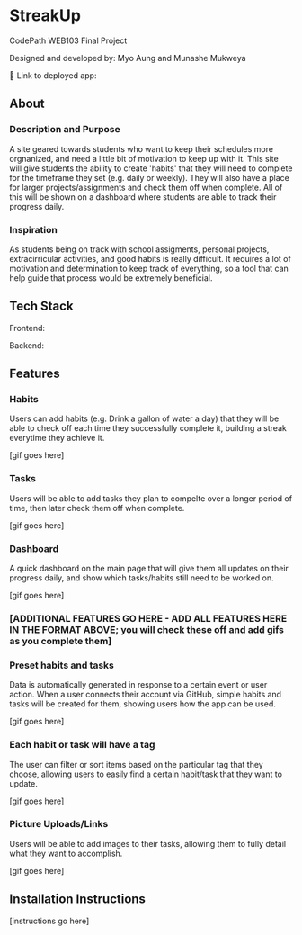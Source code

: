 # StreakUp

CodePath WEB103 Final Project

Designed and developed by: Myo Aung and Munashe Mukweya

🔗 Link to deployed app:

## About

### Description and Purpose

A site geared towards students who want to keep their schedules more orgnanized, and need a little bit of motivation to keep up with it. This site will give students the ability to create 'habits' that they will need to complete for the timeframe they set (e.g. daily or weekly). They will also have a place for larger projects/assignments and check them off when complete. All of this will be shown on a dashboard where students are able to track their progress daily.

### Inspiration

As students being on track with school assigments, personal projects, extracirricular activities, and good habits is really difficult. It requires a lot of motivation and determination to keep track of everything, so a tool that can help guide that process would be extremely beneficial.

## Tech Stack

Frontend:

Backend:

## Features

### Habits

Users can add habits (e.g. Drink a gallon of water a day) that they will be able to check off each time they successfully complete it, building a streak everytime they achieve it.

[gif goes here]

### Tasks

Users will be able to add tasks they plan to compelte over a longer period of time, then later check them off when complete.

[gif goes here]

### Dashboard

A quick dashboard on the main page that will give them all updates on their progress daily, and show which tasks/habits still need to be worked on.

[gif goes here]

### [ADDITIONAL FEATURES GO HERE - ADD ALL FEATURES HERE IN THE FORMAT ABOVE; you will check these off and add gifs as you complete them]

### Preset habits and tasks

Data is automatically generated in response to a certain event or user action. When a user connects their account via GitHub, simple habits and tasks will be created for them, showing users how the app can be used.

[gif goes here]

### Each habit or task will have a tag

The user can filter or sort items based on the particular tag that they choose, allowing users to easily find a certain habit/task that they want to update.

[gif goes here]

### Picture Uploads/Links

Users will be able to add images to their tasks, allowing them to fully detail what they want to accomplish.

[gif goes here]

## Installation Instructions

[instructions go here]
